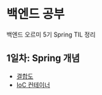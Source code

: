 # 백엔드 공부
백엔드 오르미 5기 Spring TIL 정리

## 1일차: Spring 개념
- <a href="TIL/결합도.md">결합도</a>
- <a href="TIL/IoC 컨테이너.md">IoC 컨테이너</a>
